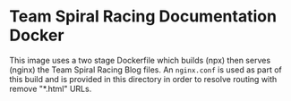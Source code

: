# Team Spiral Racing Documentation Docker
This image uses a two stage Dockerfile which builds (npx) then serves (nginx) the Team Spiral Racing Blog files. An `nginx.conf` is used as part of this build and is provided in this directory in order to resolve routing with remove "*.html" URLs.